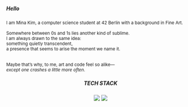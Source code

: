##### Hello

<small>
I am Mina Kim, a computer science student at 42 Berlin with a background in Fine Art.<br><br>
Somewhere between 0s and 1s lies another kind of sublime.<br>I am always drawn to the same idea:<br>something quietly transcendent,<br>a presence that seems to arise the moment we name it.<br><br>

Maybe that’s why, to me, art and code feel so alike—<br>_except one crashes a little more often._
</small>

<div align="center">
  
  ##### TECH STACK

  <img src="https://img.shields.io/badge/C-00599C?style=flat-square&logo=c&logoColor=white"/>
  <img src="https://img.shields.io/badge/C++-00599C?style=flat-square&logo=c%2B%2B&logoColor=white"/>

</div>
